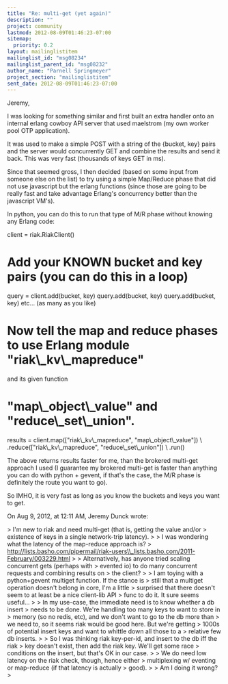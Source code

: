 ```yaml
---
title: "Re: multi-get (yet again)"
description: ""
project: community
lastmod: 2012-08-09T01:46:23-07:00
sitemap:
  priority: 0.2
layout: mailinglistitem
mailinglist_id: "msg08234"
mailinglist_parent_id: "msg08232"
author_name: "Parnell Springmeyer"
project_section: "mailinglistitem"
sent_date: 2012-08-09T01:46:23-07:00
---
```



Jeremy,

I was looking for something similar and first built an extra handler onto an 
internal erlang cowboy API server that used maelstrom (my own worker pool OTP 
application).

It was used to make a simple POST with a string of the {bucket, key} pairs and 
the server would concurrently GET and combine the results and send it back. 
This was very fast (thousands of keys GET in ms).

Since that seemed gross, I then decided (based on some input from someone else 
on the list) to try using a simple Map/Reduce phase that did not use javascript 
but the erlang functions (since those are going to be really fast and take 
advantage Erlang's concurrency better than the javascript VM's).

In python, you can do this to run that type of M/R phase without knowing any 
Erlang code:

client = riak.RiakClient()

# Add your KNOWN bucket and key pairs (you can do this in a loop)
query = client.add(bucket, key)
query.add(bucket, key)
query.add(bucket, key)
etc… (as many as you like)

# Now tell the map and reduce phases to use Erlang module "riak\\_kv\\_mapreduce" 
and its given function 
# "map\\_object\\_value" and "reduce\\_set\\_union".
results = client.map(["riak\\_kv\\_mapreduce", "map\\_object\\_value"]) \\
 .reduce(["riak\\_kv\\_mapreduce", "reduce\\_set\\_union"]) \\
 .run()

The above returns results faster for me, than the brokered multi-get approach I 
used (I guarantee my brokered multi-get is faster than anything you can do with 
python + gevent, if that's the case, the M/R phase is definitely the route you 
want to go).

So IMHO, it is very fast as long as you know the buckets and keys you want to 
get.

On Aug 9, 2012, at 12:11 AM, Jeremy Dunck wrote:

&gt; I'm new to riak and need multi-get (that is, getting the value and/or
&gt; existence of keys in a single network-trip latency).
&gt; 
&gt; I was wondering what the latency of the map-reduce approach is?
&gt; http://lists.basho.com/pipermail/riak-users\\_lists.basho.com/2011-February/003229.html
&gt; 
&gt; Alternatively, has anyone tried scaling concurrent gets (perhaps with
&gt; evented io) to do many concurrent requests and combining results on
&gt; the client?
&gt; 
&gt; I am toying with a python+gevent multiget function. If the stance is
&gt; still that a multiget operation doesn't belong in core, I'm a little
&gt; surprised that there doesn't seem to at least be a nice client-lib API
&gt; func to do it. It sure seems useful...
&gt; 
&gt; In my use-case, the immediate need is to know whether a db insert
&gt; needs to be done. We're handling too many keys to want to store in
&gt; memory (so no redis, etc), and we don't want to go to the db more than
&gt; we need to, so it seems riak would be good here. But we're getting
&gt; 1000s of potential insert keys and want to whittle down all those to a
&gt; relative few db inserts.
&gt; 
&gt; So I was thinking riak key-per-id, and insert to the db iff the riak
&gt; key doesn't exist, then add the riak key. We'll get some race
&gt; conditions on the insert, but that's OK in our case.
&gt; 
&gt; We do need low latency on the riak check, though, hence either
&gt; multiplexing w/ eventing or map-reduce (if that latency is actually
&gt; good).
&gt; 
&gt; Am I doing it wrong?
&gt; 
